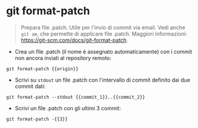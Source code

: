 # git format-patch

> Prepara file .patch. Utile per l'invio di commit via email.
> Vedi anche `git am`, che permette di applicare file .patch.
> Maggiori informazioni: <https://git-scm.com/docs/git-format-patch>.

- Crea un file .patch (il nome è assegnato automaticamente) con i commit non ancora inviati al repository remoto:

`git format-patch {{origin}}`

- Scrivi su `stdout` un file .patch con l'intervallo di commit definito dai due commit dati:

`git format-patch --stdout {{commit_1}}..{{commit_2}}`

- Scrivi un file .patch con gli ultimi 3 commit:

`git format-patch -{{3}}`
